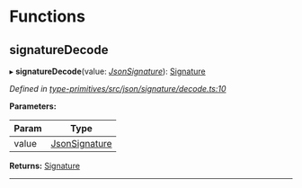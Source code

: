 

# Functions

<a id="signaturedecode"></a>

##  signatureDecode

▸ **signatureDecode**(value: *[JsonSignature](_type_primitives_src_json_types_d_.md#jsonsignature)*): [Signature](_type_primitives_src_base_d_.md#signature)

*Defined in [type-primitives/src/json/signature/decode.ts:10](https://github.com/polkadot-js/api/blob/ef78f2a/packages/type-primitives/src/json/signature/decode.ts#L10)*

**Parameters:**

| Param | Type |
| ------ | ------ |
| value | [JsonSignature](_type_primitives_src_json_types_d_.md#jsonsignature) |

**Returns:** [Signature](_type_primitives_src_base_d_.md#signature)

___

